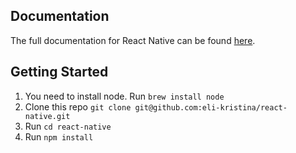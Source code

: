 ## Documentation

The full documentation for React Native can be found [here](https://reactnative.dev/docs/getting-started).

## Getting Started

1. You need to install node. Run `brew install node`
2. Clone this repo `git clone git@github.com:eli-kristina/react-native.git`
3. Run `cd react-native`
4. Run `npm install`